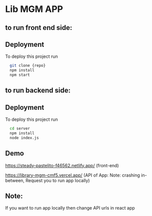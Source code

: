 # Lib MGM APP

## to run front end side:

## Deployment

To deploy this project run

```bash
  git clone {repo}
  npm install
  npm start
```

## to run backend side:
## Deployment

To deploy this project run

```bash
  cd server
  npm install
  node index.js
```

## Demo

https://steady-pastelito-f46562.netlify.app/ (front-end)

https://library-mgm-cmf5.vercel.app/ (API of App: Note: crashing in-between, Request you to run app locally)


## Note:
If you want to run app locally then change API urls in react app

